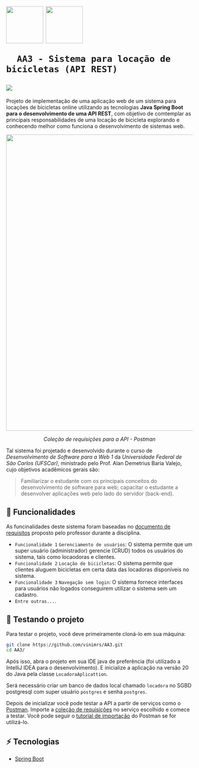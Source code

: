 <h1>
   <p> 
      <img src="https://user-images.githubusercontent.com/92659173/208775299-8a384f52-7cbe-4af6-8d11-2de7d61b3a1e.svg" width="100" align="center" />
      <img src="https://user-images.githubusercontent.com/92659173/208777593-0b0906f0-2e13-420f-a435-b78f0151671e.png" width="100" align="center" />
     
      AA3 - Sistema para locação de bicicletas (API REST)
   </p>
   <img src="https://img.shields.io/github/license/vinimrs/VinChat?color=black" align="center" />
</h1>

Projeto de implementação de uma aplicação web de um sistema para locações de bicicletas online utilizando as tecnologias **Java Spring Boot para o desenvolvimento de uma API REST**, com objetivo de comtemplar as principais responsabilidades de uma locação de bicicleta explorando e conhecendo melhor como funciona o desenvolvimento de sistemas web.

<p align="center">

   <img src="https://github.com/vinimrs/AA3/assets/92659173/a049e76c-6a65-4879-9793-effb81320359"  width="800"/>
   <p align="center">
      <i>Coleção de requisições para a API - Postman
</i>
   </p>
</p>

Tal sistema foi projetado e desenvolvido durante o curso de _Desenvolvimento de Software para a Web 1_ da _Universidade Federal de São Carlos (UFSCar)_, ministrado pelo Prof. Alan Demetrius Baria Valejo, cujo objetivos acadêmicos gerais são:

> Familiarizar o estudante com os principais conceitos do desenvolvimento de software para web; capacitar o estudante a desenvolver aplicações web pelo lado do servidor (back-end).

## :hammer: Funcionalidades

As funcinalidades deste sistema foram baseadas no [documento de requisitos](https://github.com/vinimrs/AA3/blob/main/requisitos.pdf) proposto pelo professor durante a disciplina.

- `Funcionalidade 1` `Gerenciamento de usuários`: O sistema permite que um super usuário (administrador) gerencie (CRUD) todos os usuários do sistema, tais como locaodoras e clientes.
- `Funcionalidade 2` `Locação de bicicletas`: O sistema permite que clientes aluguem bicicletas em certa data das locadoras disponíveis no sistema.
- `Funcionalidade 3` `Navegação sem login`: O sistema fornece interfaces para usuários não logados conseguirem utilizar o sistema sem um cadastro.
- `Entre outras...`.

<!--
<p align="center">
   <img src="https://user-images.githubusercontent.com/92659173/208769107-f9583f61-f9dd-45d7-bc2c-fbfdb548e14f.gif" width="300px" />
</p>
-->

## :electric_plug: Testando o projeto

Para testar o projeto, você deve primeiramente cloná-lo em sua máquina:

```bash
git clone https://github.com/vinimrs/AA3.git
cd AA3/
```

Após isso, abra o projeto em sua IDE java de preferência (foi utilizado a IntelliJ IDEA para o desenvolvimento). E inicialize a aplicação na versão 20 do Java pela classe `LocadoraAplicattion`.

Será necessário criar um banco de dados local chamado `locadora` no SGBD postgresql com super usuário `postgres` e senha `postgres`.

Depois de inicializar você pode testar a API a partir de serviços como o [Postman](https://www.postman.com/). Importe a [coleção de requisições](https://github.com/vinimrs/AA3/blob/main/requests.json) no serviço escolhido e comece a testar. Você pode seguir o [tutorial de importação](https://learning.postman.com/docs/getting-started/importing-and-exporting/importing-data/#importing-postman-data) do Postman se for utilizá-lo.  

## :zap: Tecnologias

- [Spring Boot]

<!--
## ✅ Melhorias

Ideias de melhorias para o projeto:
-->

[Spring Boot]: https://spring.io/projects/spring-boot

